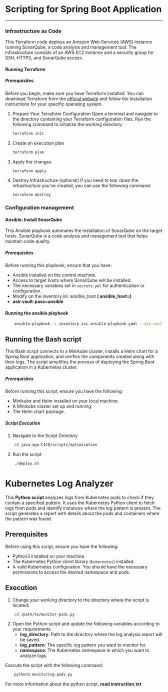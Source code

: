 # Scripting for Spring Boot Application
---
### Infrastructure as Code
This Terraform code deploys an Amazon Web Services (AWS) instance running SonarQube, a code analysis and management tool. The infrastructure consists of an AWS EC2 instance and a security group for SSH, HTTPS, and SonarQube access.
#### Running Terraform
##### Prerequisites

Before you begin, make sure you have Terraform installed. You can download Terraform from the [official website](https://www.terraform.io/downloads.html) and follow the installation instructions for your specific operating system.

1. Prepare Your Terraform Configuration
Open a terminal and navigate to the directory containing your Terraform configuration files. Run the following command to initialize the working directory:
    ```sh
    terraform init
    ```
2. Create an execution plan
    ```sh
    terraform plan
    ```
3. Apply the changes
    ```sh
    terraform apply
    ```
4. Destroy Infrastructure (optional)
If you need to tear down the infrastructure you've created, you can use the following command:
    ```sh
    terraform destroy
    ```

### Configuration management 

#### Ansible: Install SonarQube

This Ansible playbook automates the installation of SonarQube on the target hosts. SonarQube is a code analysis and management tool that helps maintain code quality.

##### Prerequisites

Before running this playbook, ensure that you have:

- Ansible installed on the control machine.
- Access to target hosts where SonarQube will be installed.
- The necessary variables set in `secrets.yml` for authentication or configuration.
- Modify on the inventory.ini: ansible_host **( ansible_host=<public-ip-address-of-ec2-instance>)**
- **ask-vault-pass=ansible**

#### Running the ansible playbook
```sh
    ansible-playbook -i inventory.ini ansible-playbook.yaml --ask-vault-pass 
```
## Running the Bash script
This Bash script connects to a Minikube cluster, installs a Helm chart for a Spring Boot application, and verifies the components created along with their logs. The script simplifies the process of deploying the Spring Boot application in a Kubernetes cluster.
##### Prerequisites
Before running this script, ensure you have the following:
- Minikube and Helm installed on your local machine.
- A Minikube cluster set up and running.
- The Helm chart package.

##### Script Execution
1. Navigate to the Script Directory
```sh
    cd java-app-CICD/scripts/optimization
```
2. Run the script
```sh
    ./deploy.sh
```

# Kubernetes Log Analyzer

This **Python script** analyzes logs from Kubernetes pods to check if they contain a specified pattern. It uses the Kubernetes Python client to fetch logs from pods and identify instances where the log pattern is present. The script generates a report with details about the pods and containers where the pattern was found.

## Prerequisites

Before using this script, ensure you have the following:

- Python3 installed on your machine.
- The Kubernetes Python client library (`kubernetes`) installed.
- A valid Kubernetes configuration. You should have the necessary permissions to access the desired namespace and pods.

## Execution
1. Change your working directory to the directory where the script is located:
```sh
    cd /path/to/monitor-pods.py
```
2. Open the Python script and update the following variables according to your requirements:
    - **log_directory**: Path to the directory where the log analysis report will be saved.
    - **log_pattern**: The specific log pattern you want to monitor for.
    - **namespace**: The Kubernetes namespace in which you want to analyze logs.

Execute the script with the following command:
```sh
    python3 monitoring-pods.py 
```

For more information about the python script, **read instruction.txt**







